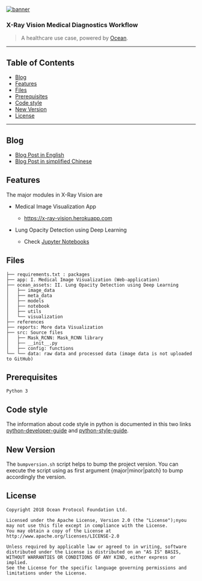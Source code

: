 


[![banner](https://raw.githubusercontent.com/oceanprotocol/art/master/github/repo-banner%402x.png)](https://oceanprotocol.com)

### X-Ray Vision Medical Diagnostics Workflow

> A healthcare use case, powered by [Ocean](https://oceanprotocol.com).

------

## Table of Contents
- [Blog](#blog)
- [Features](#features)
- [Files](#files)
- [Prerequisites](#prerequisites)
- [Code style](#code-style)
- [New Version](#new-version)
- [License](#license)
------
## Blog
  * [Blog Post in English](https://blog.oceanprotocol.com/)
  * [Blog Post in simplified Chinese](https://medium.com/ocean-protocol-international/x-ray-vision-%E6%99%BA%E6%85%A7%E5%8C%BB%E7%96%97%E5%BA%94%E7%94%A8%E6%A1%88%E4%BE%8B-bb75ad5b873a)

## Features
The major modules in X-Ray Vision are

  * Medical Image Visualization App
    * https://x-ray-vision.herokuapp.com

  * Lung Opacity Detection using Deep Learning
    * Check [Jupyter Notebooks](https://github.com/oceanprotocol/lungfish/tree/develop/ocean_assets/notebook)

##  Files
    ├── requirements.txt : packages
    ├── app: I. Medical Image Visualization (Web-application)
    ├── ocean_assets: II. Lung Opacity Detection using Deep Learning
    │   ├── image_data
    │   ├── meta_data
    │   ├── models
    │   ├── notebook
    │   ├── utils
    │   └── visualization
    ├── references
    ├── reports: More data Visualization
    ├── src: Source files
    │   ├── Mask_RCNN: Mask_RCNN library
    │   ├── __init__.py
    │   ├── config: functions
    └── └── data: raw data and processed data (image data is not uploaded to GitHub)

## Prerequisites
    Python 3


## Code style
The information about code style in python is documented in this two links [python-developer-guide](https://github.com/oceanprotocol/dev-ocean/blob/master/doc/development/python-developer-guide.md) and [python-style-guide](https://github.com/oceanprotocol/dev-ocean/blob/master/doc/development/python-style-guide.md).
    ​    

## New Version
The `bumpversion.sh` script helps to bump the project version. You can execute the script using as first argument {major|minor|patch} to bump accordingly the version.


## License
```
Copyright 2018 Ocean Protocol Foundation Ltd.

Licensed under the Apache License, Version 2.0 (the "License");nyou may not use this file except in compliance with the License.
You may obtain a copy of the License at http://www.apache.org/licenses/LICENSE-2.0

Unless required by applicable law or agreed to in writing, software distributed under the License is distributed on an "AS IS" BASIS, WITHOUT WARRANTIES OR CONDITIONS OF ANY KIND, either express or implied.
See the License for the specific language governing permissions and limitations under the License.

```
